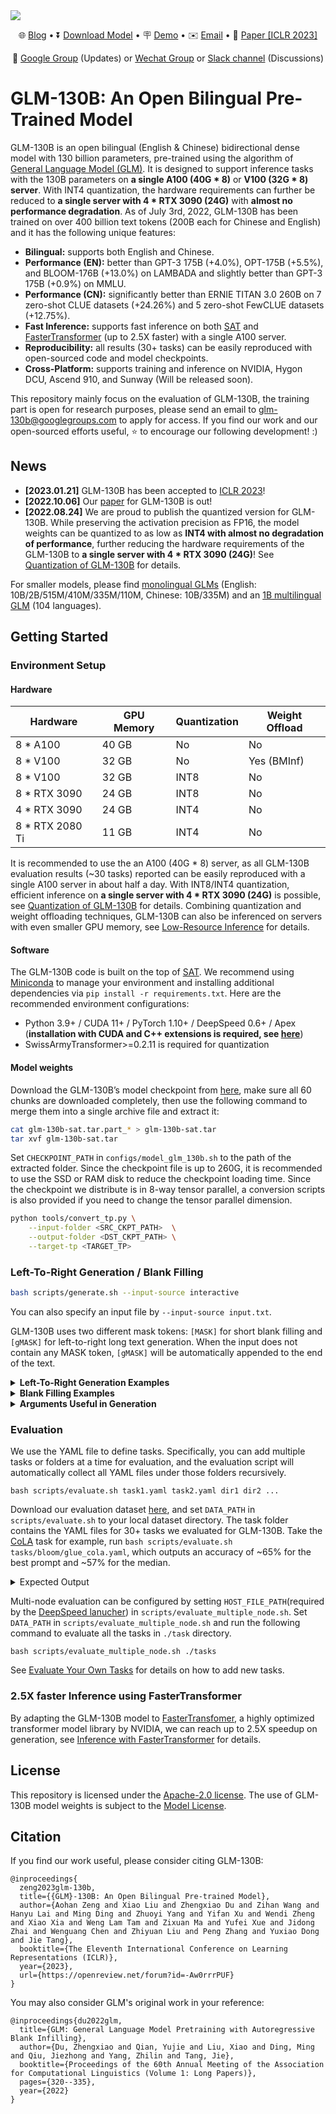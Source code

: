 <img src="resources/7D6433A42D189E2E6FBC62BE066BCE91.png">

<p align="center">
   🌐 <a href="http://keg.cs.tsinghua.edu.cn/glm-130b/posts/glm-130b/" target="_blank">Blog</a> • ⏬ <a href="https://docs.google.com/forms/d/e/1FAIpQLSehr5Dh_i3TwACmFFi8QEgIVNYGmSPwV0GueIcsUev0NEfUug/viewform" target="_blank">Download Model</a> • 🪧 <a href="https://huggingface.co/spaces/THUDM/GLM-130B" target="_blank">Demo</a> • ✉️ <a href="mailto:glm-130b@googlegroups.com">Email</a> • 📃 <a href="https://arxiv.org/abs/2210.02414" target="_blank">Paper [ICLR 2023]</a><br>
</p>

<p align="center">
   💬 <a href="https://groups.google.com/g/glm-130b-forum" target="_blank">Google Group</a> (Updates) or <a href="https://github.com/THUDM/GLM-130B/blob/main/resources/WechatGroup.jpeg" target="_blank">Wechat Group</a> or <a href="https://join.slack.com/t/glm-130b/shared_invite/zt-1f2ih11xy-EAuDComTAr~XVB3MywE9Cg" target="_blank">Slack channel</a> (Discussions)
</p>

# GLM-130B: An Open Bilingual Pre-Trained Model

GLM-130B is an open bilingual (English & Chinese) bidirectional dense model with 130 billion parameters, pre-trained using the algorithm of [General Language Model (GLM)](https://aclanthology.org/2022.acl-long.26). It is designed to support inference tasks with the 130B parameters on **a single A100 (40G * 8)** or **V100 (32G * 8) server**. With INT4 quantization, the  hardware requirements can further be reduced to **a single server with 4 * RTX 3090 (24G)** with **almost no performance degradation**. As of July 3rd, 2022, GLM-130B has been trained on over 400 billion text tokens (200B each for Chinese and English) and it has the following unique features:
 
- **Bilingual:** supports both English and Chinese. 
- **Performance (EN):** better than GPT-3 175B (+4.0%), OPT-175B (+5.5%), and BLOOM-176B (+13.0%) on LAMBADA and slightly better than GPT-3 175B (+0.9%) on MMLU.
- **Performance (CN):** significantly better than ERNIE TITAN 3.0 260B on 7 zero-shot CLUE datasets (+24.26%) and 5 zero-shot FewCLUE datasets (+12.75%). 
- **Fast Inference:** supports fast inference on both [SAT](https://github.com/THUDM/SwissArmyTransformer) and [FasterTransformer](https://github.com/NVIDIA/FasterTransformer) (up to 2.5X faster) with a single A100 server.
- **Reproducibility:** all results (30+ tasks) can be easily reproduced with open-sourced code and model checkpoints.
- **Cross-Platform:** supports training and inference on NVIDIA, Hygon DCU, Ascend 910, and Sunway (Will be released soon).

This repository mainly focus on the evaluation of GLM-130B, the training part is open for research purposes, please send an email to glm-130b@googlegroups.com to apply for access. If you find our work and our open-sourced efforts useful, ⭐️ to encourage our following development! :)

## News

- **[2023.01.21]** GLM-130B has been accepted to [ICLR 2023](https://iclr.cc/Conferences/2023)!
- **[2022.10.06]** Our [paper](http://arxiv.org/abs/2210.02414) for GLM-130B is out!
- **[2022.08.24]** We are proud to publish the quantized version for GLM-130B.  While preserving the activation precision as FP16, the model weights can be quantized to as low as **INT4 with almost no degradation of performance**, further reducing the hardware requirements of the GLM-130B to **a single server with 4 * RTX 3090 (24G)**! See [Quantization of GLM-130B](docs/quantization.md) for details.

For smaller models, please find [monolingual GLMs](https://github.com/THUDM/GLM) (English: 10B/2B/515M/410M/335M/110M, Chinese: 10B/335M) and an [1B multilingual GLM](https://github.com/THUDM/Multilingual-GLM) (104 languages).

## Getting Started

### Environment Setup

#### Hardware

| **Hardware**    | **GPU Memory** | **Quantization** | **Weight Offload** |
| --------------- | -------------- | ---------------- | ------------------ |
| 8 * A100        | 40 GB          | No               | No                 |
| 8 * V100        | 32 GB          | No               | Yes (BMInf)        |
| 8 * V100        | 32 GB          | INT8             | No                 |
| 8 * RTX 3090    | 24 GB          | INT8             | No                 |
| 4 * RTX 3090    | 24 GB          | INT4             | No                 |
| 8 * RTX 2080 Ti | 11 GB          | INT4             | No        |

It is recommended to use the an A100 (40G * 8) server, as all GLM-130B evaluation results (~30 tasks) reported can be easily reproduced with a single A100 server in about half a day. With INT8/INT4 quantization, efficient inference on **a single server with 4 * RTX 3090 (24G)** is possible, see [Quantization of GLM-130B](docs/quantization.md) for details. Combining quantization and weight offloading techniques, GLM-130B can also be inferenced on servers with even smaller GPU memory, see [Low-Resource Inference](docs/low-resource-inference.md) for details.

#### Software

The GLM-130B code is built on the top of [SAT](https://github.com/THUDM/SwissArmyTransformer). We recommend using [Miniconda](https://docs.conda.io/en/latest/miniconda.html) to manage your environment and installing additional dependencies via `pip install -r requirements.txt`. Here are the recommended environment configurations:

- Python 3.9+ / CUDA 11+ / PyTorch 1.10+ / DeepSpeed 0.6+ / Apex (**installation with CUDA and C++ extensions is required, see [here](https://github.com/NVIDIA/apex/#linux)**)
- SwissArmyTransformer>=0.2.11 is required for quantization

#### Model weights

Download the GLM-130B’s model checkpoint from [here](https://docs.google.com/forms/d/e/1FAIpQLSehr5Dh_i3TwACmFFi8QEgIVNYGmSPwV0GueIcsUev0NEfUug/viewform?usp=sf_link), make sure all 60 chunks are downloaded completely, then use the following command to merge them into a single archive file and extract it:

```bash
cat glm-130b-sat.tar.part_* > glm-130b-sat.tar
tar xvf glm-130b-sat.tar
```

Set `CHECKPOINT_PATH` in `configs/model_glm_130b.sh` to the path of the extracted folder. Since the checkpoint file is up to 260G, it is recommended to use the SSD or RAM disk to reduce the checkpoint loading time. Since the checkpoint we distribute is in 8-way tensor parallel, a conversion scripts is also provided if you need to change the tensor parallel dimension.

```bash
python tools/convert_tp.py \
    --input-folder <SRC_CKPT_PATH>  \
    --output-folder <DST_CKPT_PATH> \
    --target-tp <TARGET_TP>
```

### Left-To-Right Generation / Blank Filling

```bash
bash scripts/generate.sh --input-source interactive
```

You can also specify an input file by `--input-source input.txt`.

GLM-130B uses two different mask tokens: `[MASK]` for short blank filling and `[gMASK]` for left-to-right long text generation. When the input does not contain any MASK token, `[gMASK]` will be automatically appended to the end of the text.

<details>
<summary><b>Left-To-Right Generation Examples</b></summary>
    
#### Example 1
Input: Who is the greatest artist? The greatest artist is [gMASK]

Output: Who is the greatest artist? The greatest artist is not the one who paints the most beautiful picture, or writes the best poem, or plays the best symphony. The greatest artist is the one whose work has the greatest impact on the lives of others. The Greatest Artist is the artist who inspires us to be our best selves. The Great Artist is not the artist whose work is flawless. The great artist is not one who is perfect. The true great artist has the ability to make us feel something. The artist who makes us feel is the great artist. The art of the great artists is to make you feel something that you have never felt before. The greatness of an artist is in the ability of their work to touch the lives and hearts of others, and to make them feel something they have never experienced before. This is the true greatness of the artist. 2. The Significance of the Great Artist The significance of the greatest artist cannot be overstated. The significance and impact of the art of a great artist cannot even be measured. The impact of a single work of art can change the course of history. A single work can change a person’s life. A work of great art can make you laugh, make you cry, make your heart race, or make you think. A great work of artistic expression has the power to change the way you look at the world. The work of a truly great artist can change your life forever. 3. The Impact of the Greatest Artist The greatest artists have the ability and the power of their art to change people’s lives. They have the power and the ability, through their art, to make people feel something new. The power of the work of the truly great artists cannot be measured, but it can be felt. The greater the impact of an artists work, the greater the power it has to change lives. 4. The Influence of the Art of the Artist The art and the work created by the greatest artists has the potential to change a life. The influence of the artists work cannot be quantified, but is felt by those who experience it. The truly great work has an ability to touch people’ lives in a way that no other work can.
  
#### Example 2 (Chinese)
Input: 问题：冬天，中国哪座城市最适合避寒？问题描述：能推荐一些国内适合冬天避寒的城市吗？回答用户：旅游爱好者 回答： [gMASK]
  
Output: 问题:冬天,中国哪座城市最适合避寒?问题描述:能推荐一些国内适合冬天避寒的城市吗?回答用户:旅游爱好者 回答:避寒的话,建议去海南三亚。 三亚位于海南岛的最南端,是中国最南部的热带滨海旅游城市,中国海滨城市,是中国空气质量最好的城市、全国最长寿地区(平均寿命80岁)。三亚市别称鹿城,又被称为"东方夏威夷",位居中国四大一线旅游城市"三威杭厦"之首,拥有全岛最美丽的海滨风光。三亚拥有被无数城市嫉妒的清新空气,柔和海滩。在沙滩悠闲散步、沐浴傍晚温和阳光,在海边玩耍,在雨林里面呼吸健康,欣赏自然奇观,一切都是那么令人享受。 气候 三亚地处热带,属热带季风气候区域,终年气温高,寒暑变化不大,年平均气温25.5度。三亚最热的月份是6月,平均气温为28.5°C,极端最高气温为35.7°C ,三亚没有明显的冬季,而且冬季更是到海滨旅游的最好时候,所以三亚是全年全天候避寒、消暑、度假、旅游的好地方。不过,三亚最旺的旅游时间是从10月份到农历春节,这个时候的人特别多,房间也不好订,建议最好避开高峰。三亚的三个旅游高峰期是"五一"、"十一"、"春节",这三个节日期间的房价都会上浮几倍,如果你选择了这三个假期来三亚的话要提前一个星期定房和咨询。
</details>

<details>
<summary><b>Blank Filling Examples</b></summary>
  
#### Example 1
Input: Ng is an adjunct professor at [MASK] (formerly associate professor and Director of its Stanford AI Lab or SAIL ). Also a pioneer in online education, Ng co-founded Coursera and deeplearning.ai.
  
Output: Ng is an adjunct professor at Stanford University (formerly associate professor and Director of its Stanford AI Lab or SAIL ). Also a pioneer in online education, Ng co-founded Coursera and deeplearning.ai.<br/>

#### Example 2 (Chinese)
Input: 凯旋门位于意大利米兰市古城堡旁。1807年为纪念[MASK]而建，门高25米，顶上矗立两武士青铜古兵车铸像。
  
Output: 凯旋门位于意大利米兰市古城堡旁。1807年为纪念拿破仑胜利而建,门高25米,顶上矗立两武士青铜古兵车铸像。</code></pre>
</details>

<details>
<summary><b>Arguments Useful in Generation</b></summary>

- `--input-source [path] or "interactive"` The input file's path. It can also be "interactive", which will launch a CLI.
- `—-output-path [path]` The folder containing the results.
- `—-out-seq-length [int]` The maximum sequence length for generation (including context).
- `—-min-gen-length [int]` The minimum generation length for each MASK.
- `—-sampling-strategy "BaseStrategy" or "BeamSearchStrategy"`. The sampling strategy used.
  - For BeamSearchStrategy:
     - `—-num-beams [int]` The number of beams.
     - `—-length-penalty [float]` The maximum sequence length for generation (including context).
     - `—-no-repeat-ngram-size [int]` Prohibit repeated n-gram generation.
     - `—-print-all-beam` Print the generated results for all beams.
  - For BaseStrategy:
     - `—-top-k [int]` Top k sampling.
     - `—-top-p [float]` Top p sampling.
     - `—-temperature [float]` The sampling temperature.
</details>

### Evaluation

We use the YAML file to define tasks. Specifically, you can add multiple tasks or folders at a time for evaluation, and the evaluation script will automatically collect all YAML files under those folders recursively.

```
bash scripts/evaluate.sh task1.yaml task2.yaml dir1 dir2 ...
```

Download our evaluation dataset [here](https://cloud.tsinghua.edu.cn/f/826f0df4356f4022a264/), and set `DATA_PATH` in `scripts/evaluate.sh` to your local dataset directory. The task folder contains the YAML files for 30+ tasks we evaluated for GLM-130B. Take the [CoLA](https://nyu-mll.github.io/CoLA/) task for example, run `bash scripts/evaluate.sh tasks/bloom/glue_cola.yaml`, which outputs an accuracy of ~65% for the best prompt and ~57% for the median.

<details>
<summary>Expected Output</summary>
  
```plain
MultiChoiceTaskConfig(name='glue_cola', type=<TaskType.MULTICHOICE: 'mul'>, path='/thudm/LargeScale/data/zeroshot/bloom/glue_cola', module=None, metrics=['Accuracy'], use_task_mask=False, use_multitask_encoding=False, unidirectional=False, max_seq_length=2048, file_pattern={'validation': '**/validation.jsonl'}, micro_batch_size=8)
Evaluating task glue_cola:
  Evaluating group validation:
      Finish Following_sentence_acceptable/mul/validation.jsonl, Accuracy = 42.665
      Finish Make_sense_yes_no/mul/validation.jsonl, Accuracy = 56.951
      Finish Previous_sentence_acceptable/mul/validation.jsonl, Accuracy = 65.197
      Finish editing/mul/validation.jsonl, Accuracy = 57.622
      Finish is_this_correct/mul/validation.jsonl, Accuracy = 65.197
Evaluation results of task glue_cola:
  Group validation Accuracy: max = 65.197, median = 57.622, average = 57.526
Finish task glue_cola in 101.2s. 
```
</details>

Multi-node evaluation can be configured by setting `HOST_FILE_PATH`(required by the [DeepSpeed lanucher](https://www.deepspeed.ai/getting-started/#resource-configuration-multi-node)) in `scripts/evaluate_multiple_node.sh`. Set `DATA_PATH` in `scripts/evaluate_multiple_node.sh` and run the following command to evaluate all the tasks in `./task` directory.

```
bash scripts/evaluate_multiple_node.sh ./tasks
```

See [Evaluate Your Own Tasks](docs/evaluate-your-own-tasks.md) for details on how to add new tasks.

### 2.5X faster Inference using FasterTransformer

By adapting the GLM-130B model to [FasterTransfomer](https://github.com/NVIDIA/FasterTransformer), a highly optimized transformer model library by NVIDIA, we can reach up to 2.5X speedup on generation, see [Inference with FasterTransformer](docs/inference-with-fastertransformer.md) for details.



## License

This repository is licensed under the [Apache-2.0 license](LICENSE). The use of GLM-130B model weights is subject to the [Model License](MODEL_LICENSE).

## Citation

If you find our work useful, please consider citing GLM-130B:

```
@inproceedings{
  zeng2023glm-130b,
  title={{GLM}-130B: An Open Bilingual Pre-trained Model},
  author={Aohan Zeng and Xiao Liu and Zhengxiao Du and Zihan Wang and Hanyu Lai and Ming Ding and Zhuoyi Yang and Yifan Xu and Wendi Zheng and Xiao Xia and Weng Lam Tam and Zixuan Ma and Yufei Xue and Jidong Zhai and Wenguang Chen and Zhiyuan Liu and Peng Zhang and Yuxiao Dong and Jie Tang},
  booktitle={The Eleventh International Conference on Learning Representations (ICLR)},
  year={2023},
  url={https://openreview.net/forum?id=-Aw0rrrPUF}
}
```

You may also consider GLM's original work in your reference:

```
@inproceedings{du2022glm,
  title={GLM: General Language Model Pretraining with Autoregressive Blank Infilling},
  author={Du, Zhengxiao and Qian, Yujie and Liu, Xiao and Ding, Ming and Qiu, Jiezhong and Yang, Zhilin and Tang, Jie},
  booktitle={Proceedings of the 60th Annual Meeting of the Association for Computational Linguistics (Volume 1: Long Papers)},
  pages={320--335},
  year={2022}
}
```
